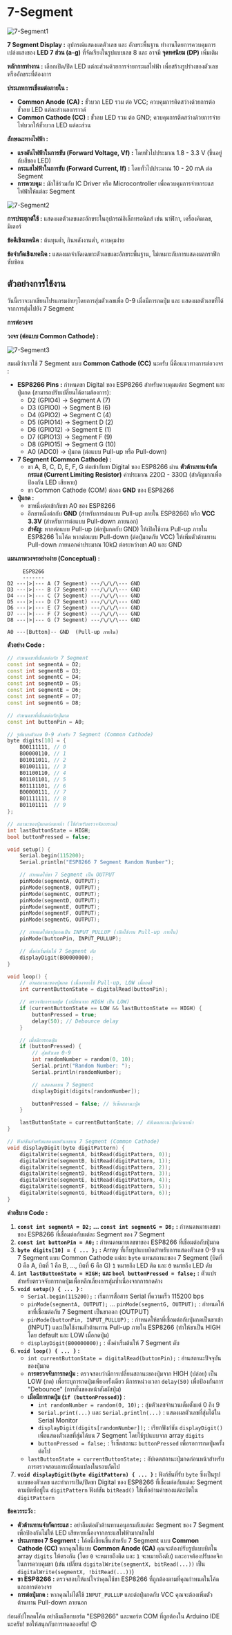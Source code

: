 # 7-Segment

![7-Segment1](../img/sensor_modules/8g.gif)

**7 Segment Display :** อุปกรณ์แสดงผลตัวเลข และ อักขระพื้นฐาน ทำงานโดยการควบคุมการเปล่งแสงของ **LED 7 ส่วน (a-g)** ที่จัดเรียงในรูปแบบเลข 8 และ อาจมี **จุดทศนิยม (DP)** เพิ่มเติม

**หลักการทำงาน :** เลือกเปิด/ปิด LED แต่ละส่วนด้วยการจ่ายกระแสไฟฟ้า เพื่อสร้างรูปร่างของตัวเลขหรืออักขระที่ต้องการ

**ประเภทการเชื่อมต่อภายใน :**

* **Common Anode (CA) :** ขั้วบวก LED รวม ต่อ VCC; ควบคุมการติดสว่างด้วยการต่อขั้วลบ LED แต่ละส่วนลงกราวด์
* **Common Cathode (CC) :** ขั้วลบ LED รวม ต่อ GND; ควบคุมการติดสว่างด้วยการจ่ายไฟบวกให้ขั้วบวก LED แต่ละส่วน

**ลักษณะทางไฟฟ้า :**

* **แรงดันไฟฟ้าในการขับ (Forward Voltage, Vf) :** โดยทั่วไปประมาณ 1.8 - 3.3 V (ขึ้นอยู่กับสีของ LED)
* **กระแสไฟฟ้าในการขับ (Forward Current, If) :** โดยทั่วไปประมาณ 10 - 20 mA ต่อ Segment
* **การควบคุม :** มักใช้ร่วมกับ IC Driver หรือ Microcontroller เพื่อควบคุมการจ่ายกระแสไฟฟ้าให้แต่ละ Segment

![7-Segment2](../img/sensor_modules/7_Segment_Display_with_Labeled_Segments.svg.png)

**การประยุกต์ใช้ :** แสดงผลตัวเลขและอักขระในอุปกรณ์อิเล็กทรอนิกส์ เช่น นาฬิกา, เครื่องคิดเลข, มิเตอร์

**ข้อดีเชิงเทคนิค :** ต้นทุนต่ำ, กินพลังงานต่ำ, ควบคุมง่าย

**ข้อจำกัดเชิงเทคนิค :** แสดงผลจำกัดเฉพาะตัวเลขและอักขระพื้นฐาน, ไม่เหมาะกับการแสดงผลกราฟิกซับซ้อน

## ตัวอย่างการใช้งาน

วันนี้เราจะมาเขียนโปรแกรมง่ายๆโดยการสุ่มตัวเลขเพื่อ 0-9 เมื่อมีการกดปุ่ม และ แสดงผลตัวเลขที่ได้จากการสุ่มไปยัง 7 Segment

**การต่อวงจร**

**วงจร (ต่อแบบ Common Cathode) :**

![7-Segment3](../img/sensor_modules/ca.jpg)

สมมติว่าเราใช้ 7 Segment แบบ **Common Cathode (CC)** นะครับ นี่คือแนวทางการต่อวงจร :

* **ESP8266 Pins :** กำหนดขา Digital ของ ESP8266 สำหรับควบคุมแต่ละ Segment และปุ่มกด (สามารถปรับเปลี่ยนได้ตามต้องการ):
    * D2 (GPIO4) -> Segment A (7)
    * D3 (GPIO0) -> Segment B (6)
    * D4 (GPIO2) -> Segment C (4)
    * D5 (GPIO14) -> Segment D (2)
    * D6 (GPIO12) -> Segment E (1)
    * D7 (GPIO13) -> Segment F (9)
    * D8 (GPIO15) -> Segment G (10)
    * A0 (ADC0) -> ปุ่มกด (ต่อแบบ Pull-up หรือ Pull-down)
* **7 Segment (Common Cathode) :**
    * ขา A, B, C, D, E, F, G ต่อเข้ากับขา Digital ของ ESP8266 ผ่าน **ตัวต้านทานจำกัดกระแส (Current Limiting Resistor)** ค่าประมาณ 220Ω - 330Ω (สำคัญมากเพื่อป้องกัน LED เสียหาย)
    * ขา Common Cathode (COM) ต่อลง **GND** ของ ESP8266
* **ปุ่มกด :**
    * ขาหนึ่งต่อเข้ากับขา A0 ของ ESP8266
    * อีกขาหนึ่งต่อกับ **GND** (สำหรับการต่อแบบ Pull-up ภายใน ESP8266) หรือ **VCC 3.3V** (สำหรับการต่อแบบ Pull-down ภายนอก)
    * **สำคัญ:** หากต่อแบบ Pull-up (ต่อปุ่มกดกับ GND) ให้เปิดใช้งาน Pull-up ภายใน ESP8266 ในโค้ด หากต่อแบบ Pull-down (ต่อปุ่มกดกับ VCC) ให้เพิ่มตัวต้านทาน Pull-down ภายนอกค่าประมาณ 10kΩ ต่อระหว่างขา A0 และ GND

**แผนภาพวงจรอย่างง่าย (Conceptual) :**

```
     ESP8266
     -------
D2 ---|>|--- A (7 Segment) ---/\/\/\--- GND
D3 ---|>|--- B (7 Segment) ---/\/\/\--- GND
D4 ---|>|--- C (7 Segment) ---/\/\/\--- GND
D5 ---|>|--- D (7 Segment) ---/\/\/\--- GND
D6 ---|>|--- E (7 Segment) ---/\/\/\--- GND
D7 ---|>|--- F (7 Segment) ---/\/\/\--- GND
D8 ---|>|--- G (7 Segment) ---/\/\/\--- GND

A0 ---[Button]-- GND  (Pull-up ภายใน)
```

**ตัวอย่าง Code :**

```c++
// กำหนดขาที่เชื่อมต่อกับ 7 Segment
const int segmentA = D2;
const int segmentB = D3;
const int segmentC = D4;
const int segmentD = D5;
const int segmentE = D6;
const int segmentF = D7;
const int segmentG = D8;

// กำหนดขาที่เชื่อมต่อกับปุ่มกด
const int buttonPin = A0;

// รูปแบบตัวเลข 0-9 สำหรับ 7 Segment (Common Cathode)
byte digits[10] = {
    B00111111, // 0
    B00000110, // 1
    B01011011, // 2
    B01001111, // 3
    B01100110, // 4
    B01101101, // 5
    B01111101, // 6
    B00000111, // 7
    B01111111, // 8
    B01101111  // 9
};

// สถานะของปุ่มกดก่อนหน้า (ใช้สำหรับตรวจจับการกด)
int lastButtonState = HIGH;
bool buttonPressed = false;

void setup() {
    Serial.begin(115200);
    Serial.println("ESP8266 7 Segment Random Number");

    // กำหนดให้ขา 7 Segment เป็น OUTPUT
    pinMode(segmentA, OUTPUT);
    pinMode(segmentB, OUTPUT);
    pinMode(segmentC, OUTPUT);
    pinMode(segmentD, OUTPUT);
    pinMode(segmentE, OUTPUT);
    pinMode(segmentF, OUTPUT);
    pinMode(segmentG, OUTPUT);

    // กำหนดให้ขาปุ่มกดเป็น INPUT_PULLUP (เปิดใช้งาน Pull-up ภายใน)
    pinMode(buttonPin, INPUT_PULLUP);

    // ตั้งค่าเริ่มต้นให้ 7 Segment ดับ
    displayDigit(B00000000);
}

void loop() {
    // อ่านสถานะของปุ่มกด (เนื่องจากใช้ Pull-up, LOW เมื่อกด)
    int currentButtonState = digitalRead(buttonPin);

    // ตรวจจับการกดปุ่ม (เปลี่ยนจาก HIGH เป็น LOW)
    if (currentButtonState == LOW && lastButtonState == HIGH) {
        buttonPressed = true;
        delay(50); // Debounce delay
    }

    // เมื่อมีการกดปุ่ม
    if (buttonPressed) {
        // สุ่มตัวเลข 0-9
        int randomNumber = random(0, 10);
        Serial.print("Random Number: ");
        Serial.println(randomNumber);

        // แสดงผลบน 7 Segment
        displayDigit(digits[randomNumber]);

        buttonPressed = false; // รีเซ็ตสถานะปุ่ม
    }

    lastButtonState = currentButtonState; // อัปเดตสถานะปุ่มก่อนหน้า
}

// ฟังก์ชันสำหรับแสดงผลตัวเลขบน 7 Segment (Common Cathode)
void displayDigit(byte digitPattern) {
    digitalWrite(segmentA, bitRead(digitPattern, 0));
    digitalWrite(segmentB, bitRead(digitPattern, 1));
    digitalWrite(segmentC, bitRead(digitPattern, 2));
    digitalWrite(segmentD, bitRead(digitPattern, 3));
    digitalWrite(segmentE, bitRead(digitPattern, 4));
    digitalWrite(segmentF, bitRead(digitPattern, 5));
    digitalWrite(segmentG, bitRead(digitPattern, 6));
}
```

**คำอธิบาย Code :**

1.  **`const int segmentA = D2;` ... `const int segmentG = D8;` :** กำหนดหมายเลขขาของ ESP8266 ที่เชื่อมต่อกับแต่ละ Segment ของ 7 Segment
2.  **`const int buttonPin = A0;` :** กำหนดหมายเลขขาของ ESP8266 ที่เชื่อมต่อกับปุ่มกด
3.  **`byte digits[10] = { ... };` :** Array ที่เก็บรูปแบบบิตสำหรับการแสดงตัวเลข 0-9 บน 7 Segment แบบ Common Cathode แต่ละ `byte` แทนสถานะของ 7 Segment (บิตที่ 0 คือ A, บิตที่ 1 คือ B, ..., บิตที่ 6 คือ G) `1` หมายถึง LED ติด และ `0` หมายถึง LED ดับ
4.  **`int lastButtonState = HIGH;` และ `bool buttonPressed = false;` :** ตัวแปรสำหรับตรวจจับการกดปุ่มเพื่อหลีกเลี่ยงการสุ่มซ้ำเนื่องจากการกดค้าง
5.  **`void setup() { ... }` :**
    * `Serial.begin(115200);` : เริ่มการสื่อสาร Serial ที่ความเร็ว 115200 bps
    * `pinMode(segmentA, OUTPUT);` ... `pinMode(segmentG, OUTPUT);` : กำหนดให้ขาที่เชื่อมต่อกับ 7 Segment เป็นขาออก (OUTPUT)
    * `pinMode(buttonPin, INPUT_PULLUP);` : กำหนดให้ขาที่เชื่อมต่อกับปุ่มกดเป็นขาเข้า (INPUT) และเปิดใช้งานตัวต้านทาน Pull-up ภายใน ESP8266 (ทำให้ขาเป็น HIGH โดย default และ LOW เมื่อกดปุ่ม)
    * `displayDigit(B00000000);` : ตั้งค่าเริ่มต้นให้ 7 Segment ดับ
6.  **`void loop() { ... }` :**
    * `int currentButtonState = digitalRead(buttonPin);` : อ่านสถานะปัจจุบันของปุ่มกด
    * **การตรวจจับการกดปุ่ม :** ตรวจสอบว่ามีการเปลี่ยนสถานะของปุ่มจาก HIGH (ปล่อย) เป็น LOW (กด) เพื่อระบุการกดปุ่มเพียงครั้งเดียว มีการหน่วงเวลา `delay(50)` เพื่อป้องกันการ "Debounce" (การสั่นของหน้าสัมผัสปุ่ม)
    * **เมื่อมีการกดปุ่ม (`if (buttonPressed)`)** :
        * `int randomNumber = random(0, 10);` : สุ่มตัวเลขจำนวนเต็มตั้งแต่ 0 ถึง 9
        * `Serial.print(...)` และ `Serial.println(...)` : แสดงผลตัวเลขที่สุ่มได้ใน Serial Monitor
        * `displayDigit(digits[randomNumber]);` : เรียกฟังก์ชัน `displayDigit()` เพื่อแสดงตัวเลขที่สุ่มได้บน 7 Segment โดยใช้รูปแบบจาก array `digits`
        * `buttonPressed = false;` : รีเซ็ตสถานะ `buttonPressed` เพื่อรอการกดปุ่มครั้งต่อไป
    * `lastButtonState = currentButtonState;` : อัปเดตสถานะปุ่มกดก่อนหน้าสำหรับการตรวจสอบการเปลี่ยนแปลงในรอบถัดไป
7.  **`void displayDigit(byte digitPattern) { ... }` :** ฟังก์ชันที่รับ `byte` ซึ่งเป็นรูปแบบของตัวเลข และทำการเปิด/ปิดขา Digital ของ ESP8266 ที่เชื่อมต่อกับแต่ละ Segment ตามบิตที่อยู่ใน `digitPattern` ฟังก์ชัน `bitRead()` ใช้เพื่ออ่านค่าของแต่ละบิตใน `digitPattern`

**ข้อควรระวัง :**

* **ตัวต้านทานจำกัดกระแส :** อย่าลืมต่อตัวต้านทานอนุกรมกับแต่ละ Segment ของ 7 Segment เพื่อป้องกันไม่ให้ LED เสียหายเนื่องจากกระแสไฟฟ้ามากเกินไป
* **ประเภทของ 7 Segment :** โค้ดนี้เขียนขึ้นสำหรับ 7 Segment แบบ **Common Cathode (CC)** หากคุณใช้แบบ **Common Anode (CA)** คุณจะต้องปรับรูปแบบบิตใน array `digits` ให้ตรงกัน (โดย `0` จะหมายถึงติด และ `1` จะหมายถึงดับ) และอาจต้องปรับลอจิกในการควบคุมขา (เช่น เปลี่ยน `digitalWrite(segmentX, bitRead(...))` เป็น `digitalWrite(segmentX, !bitRead(...))`)
* **ขา ESP8266 :** ตรวจสอบให้แน่ใจว่าคุณใช้ขา ESP8266 ที่ถูกต้องตามที่คุณกำหนดในโค้ดและการต่อวงจร
* **การต่อปุ่มกด :** หากคุณไม่ได้ใช้ `INPUT_PULLUP` และต่อปุ่มกดกับ VCC คุณจะต้องเพิ่มตัวต้านทาน Pull-down ภายนอก

ก่อนอัปโหลดโค้ด อย่าลืมเลือกบอร์ด "ESP8266" และพอร์ต COM ที่ถูกต้องใน Arduino IDE นะครับ! ขอให้สนุกกับการทดลองครับ! 😊